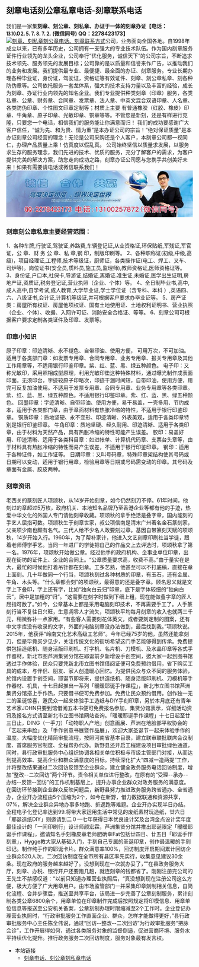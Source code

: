 ## 刻章电话刻公章私章电话-刻章联系电话

我们是一家集**刻章、刻公章、刻私章、办证于一体的刻章办证【电话：⒔⒑0⒉⒌⒎⒏⒎⒉ (微信同号)  QQ：2278423173】**[![刻章、刻私章刻公章电话、刻章联系方式](https://wpa.qq.com/pa?p=2:2278423173:41)](https://wpa.qq.com/msgrd?v=3&amp;uin=2278423173&amp;site=qq&amp;menu=yes)公司，业务面向全国各地。自1998年成立以来，已有多年历史，公司拥有一支强大的专业技术队伍。作为国内刻章服务证件行业领先的龙头企业，公司奉行“优化服务，诚信天下”的公司宗旨，不断追求技术领先、服务领先的发展目标；公司靠的是以质量和信誉来作广告，以推动我们的业务和发展。我们提供最专业、最便捷、最全面的办证、刻章服务。专业长期办理各种毕业证，身份证，驾驶证，资格证等有效证件、刻章、刻公章私章、刻各种防伪章等。公司依托服务一套龙体系，强大的技术支持力量以及丰富的经验，成长为刻章、办证行业内领先的知名企业。我们专业提供种类刻章（印章）服务，各类私章、公章、财务章、合同章、发票章、法人章、中英文混合双语印章、人名章、各类防伪印章、个性图文印章定制等；材质上主要 有普通橡胶（红胶、橡皮）印章、牛角章、原子印章、光敏印章、铜章等等。不管您是新刻，还是有样进行克隆，只要您一个电话，相信我们的服务能让你满意而归！
    我们的成功要感谢广大客户信任，“诚为先、和为贵、情为重”是本办证公司的宗旨！“绝对保证质量”是本办证刻章公司经营的理念！无论是公司采购还是个人客户，本刻章公司都一视同仁，办理产品质量上乘！仿真度以假乱真。 公司始终坚信以质量求发展，以服务求生存的服务理念，我们先进的技术、优质的服务，充分了解客户的需求，为客户提供完美的解决方案，助您走向成功之路，刻章办证公司愿与您携手共创美好未来！如果有需要请电话或微信联系我们！
![刻章电话,刻公章电话,刻私章电话,不正规刻章电话](./131-2.jpg)

### 刻章刻公章私章主要经营范围：
1、各种车牌,行驶证,驾驶证,养路费,车辆登记证,从业资格证,环保贴纸,军残证,军官证，公 章、财 务 公 章、私 章,钢 印，制版印刷等。
2、各种职称证(初级,中级,高级)，项目经理证,工程师,技术等级证，厨师证，各类操作证(电工、焊工、叉车、司炉等)。岗位证书(安全员,质料员,施工员,监理师),教师资格证,医师资格证等。
3、身份证,户口本,社保卡,导游证,结婚证,离婚证.准生证,未婚证,医学出生证明,房地产证,资质证,税务登记证,营业执照（企业、个体）等。
4、全日制毕业书,高中,成人高中,自学考试,成人教育,大学毕业证,学士学位证（含专科、本科 ）,英语四、六、八级证书,会计证,计算机等级证,并可根据客户要求办毕业证等。
5、房产证类：房屋所有权证、房屋他项权证、国有土地使用证、土地权利证明书、营业执照（企业、个体）、收据、入网许可证、消防安全合格证、等等。
6、刻章公司可根据客户要求定制各类证件及印章、发票等。

### 印章小知识
原子印章：印迹清晰、永不褪色、自带印油、使用方便，  可用万次，不可加油。适用于各类部门章：如发票专用章、合同专用章、业务专用章、报关专用章及其他工作用章等，不适用银行印鉴印章。紫、红、蓝、黑、绿五种颜色。  电子印：又称光敏印，采用照相成型原理，利用光敏印垫这种特殊材料，通过曝光制作成表面印面。无须印台，字迹较原子印略次，印迹干涸时间短，自带印油，使用方便，用完可反复加油使用。不适用于发票专用章、合同专用章、业务专用章等各类印章。紫、红、蓝、黑、绿五种颜色。不适用银行印鉴印章。紫、红、蓝、黑、绿五种颜色。 回墨印章：字迹清晰、自带印油、使用方便，易干易盖，一壳多用、节约成本，适用于各类部门章，由于章面材料有热胀冷缩的特性，不适用于银行印鉴印章。 铜质印章：质地坚硬、永不变形、印迹清晰、外表美观，适用于各类印章特别是银行印鉴印章。 牛角印章：质地坚硬、经久耐用、印迹清晰、适用于各类印章，由于材料为天然产品，具有热胀冷缩的特性可能产生误差。 胶印：易盖好用、印迹清晰、适用于各类科目章：如进帐单、计算机代码章、支票台头章等，由于材料具有热胀冷缩的特性而易产生误差，不适用于银行印鉴印章。 钢印：适用于各种证件，如工作证等。 日期印章：又叫号码章，特殊印章架结构使其号码或日期可以变动，适用于银行用章，检验用章等日期或号码需变动的印章。其号码及章面有金属、胶皮两种。

### 刻章资讯
老西关的篆刻匠人项颂秋，从14岁开始刻章，如今仍然刻刀不停。61年时间，他刻过的章超过5万枚，政府机关、本地知名品牌乃至香港企业等都有他的手迹，热爱中华文化的外国人专门请他刻章收藏。项颂秋的拿手绝活是叠字章，国内能刻的手艺人屈指可数。项颂秋生于刻章世家，叔公项信南是清末广州著名金石篆刻家，父亲项少南也颇有名气。三代人给不少名人政要刻过章。基因自带篆刻天赋的项颂秋，14岁开始入行。1960年，为了帮补家计，他进入文艺刻章印刷社当学徒，跟着老师傅学手艺。当同一年进厂的学徒把自己的作品交上去评选时，项颂秋拿了第一名。1976年，项颂秋开始做公章。经过他手的政府机构、企事业单位印章，出现在街坊的证件上、企业的合同上。“公章质量要求高，收费不高。”由于量实在是大，最忙的时候他打着吊针都在刻章。工多艺熟，他甚至可以不打底稿，直接在章上面刻。几十年做同一个行当，项颂秋刻过各种材质的印章，有玉石，还有金属、牛角、木头等。“什么章都会刻”的项颂秋，最得意的还是叠字章。顾名思义就是文字上下叠印，字上还有字，比如“独向白云归”印章，底下是字体较细的“独向白云”，居中是加粗的“归”。“这需要在刻字时做到下细上粗，现在能做叠字章的匠人屈指可数了。”如今，公章基本上都是采用电脑刻印技术，不再需要手工了。人手篆刻行当不复往日兴旺，生意凋零人才流失，项颂秋平均每月刻章的收入也就两三千元，稍微弥补一点家用。“有些客人需要刻花体英文，或者要刻定制的图案，还有中文字库没有收录的文字，外面的电脑刻章没办法做到，最后找到我。”项颂秋说。2015年，他获评“岭南文化艺术高级工艺师”。今年已经75岁的他，虽然还能拿刻刀，但是毕竟买少见少，关注传统文化的街坊希望这门手艺能够得到传承。免费提供包括造纸机、随身活版印刷机、打字机、名片机、刀模机、及水晶印章等各式手作器材，新北市图芦洲集贤分馆在耶诞前夕新增设手创空间，邀大家一起到图书馆透过手作体验，民众只要凭新北市立图书馆借阅证便可免费预约借用，省下购买工具的成本，与伴侣、朋友、家人创造暖心回忆。为提供民众与众不同的服务体验，於馆内设置手创空间，耶诞节即将来，提供造纸机、随身活版印刷机、刀模机等手作器材、机具，十七日起推出一系列「暖暖耶诞手作课程」，新北市立图书馆芦洲集贤分馆搭上手作热，只要借书便可免费参加。免费让民众预约借用。创作独一无二的圣诞惊喜，邀民众一起来体验手工造纸与DIY手刻印章，另於本月底还有青年艺术家JOHN只要到馆借阅五本书便可免费报名参加，集贤分馆表示，详细活动资讯及报名方式请至新北市立图书馆网站查询。「暖暖耶诞手作课程」十七日起至廿三日止，DING（一手刀）「动物职人产地」创意画展、芦洲在地脸部平权协会的「艺起来串脸」及「手作创意书展暨作品展」，欢迎大家圣诞节一起来体验手作的温度。大幅度优化精简审批流程，按照河南省基本目录，建立联审联批联席会议制度、首席服务官制度、全程帮办代办。新野县还开启工程建设项目审批绿色通道，同时，县行政审批服务中心组织协调各相关单位积极与市级主管部门对接，从而达到提高效率、提高企业和群众满意度的目标。持续深化扩大“四减一造两提”工作，并将整改结果通过二次回访反馈至企业群众，建立健全政务服务电话回访制度，增加“整改--二次回访”两个环节。责令相关单位进行整改，在原有的“受理--承办--办结--反馈--回访”的工作机制基层上，提升办事企业群众对政务服务的满意度。在回访环节接到企业群众反映问题后，新野县努力推进政务服务跨省通办、全省通办，企业开办流程由5个压缩为2个，如今在新野，借力数据联通和资源共享，07%，解决企业群众异地办事多地跑、折返跑等难题。企业开办实现半日办结。全程电子化登记率达到99.将带大家运用生活中常见的废纸素材玩造纸，廿六日「耶诞造纸DIY」则邀请到二０一七年获得日本优良设计奖及台湾金点设计奖年度最佳设计的「一间印刷行」设计师颜宏霖，芦洲集贤分馆并推出耶诞限定「暖暖耶诞手作课程」，邀请知名手刻橡皮章老师肥确幸Fat包括廿四日、廿五日「耶诞手作刻章」，Hygge教大家从基础入门，手刻自己专属的圣诞印章，创作最温暖的手刻印记。制作纯手作的耶诞卡片。群众满意率100%，回访制度开启期间累计回访企业群众520人次，二次回访制度在全市所有县区率先实行，收集意见建议30余条。现在政府的服务越来越好了。没想到现在一次就办妥了，””在县政务服务大厅，刻章、办税、银行开户还要跑几趟，就连刻章的钱都省了。刚刚注册完公司的王先生不禁感叹道：“以前只知道办理营业执照后，“真没想到现在注册公司这么方便，极大方便了广大用章用户。由市场监管部门一并采集印章刻制相关信息，自简化流程、合并步骤后，推送至共享平台，该局进一步完善了公章刻制服务，累计刻制各类公章6800余个，用章单位在印章制作完成后按照规定将印模信息、用章单位信息等报送至公安机关备案，公章刻制办理时限缩减至2个工作时。企业登记办理营业执照时，“行政审批服务工作直面企业、群众，怎样才能做得更好，”县行政审批服务中心主任陈全伟说，通过“回访--整改--二次回访”为行政审批服务“把脉会诊”，工作开展得如何，通过各类服务对象的监督倒逼，促进营商环境、服务水平持续优化提升。推行政务服务二次回访制度，服务对象最有发言权。

* 本站链接
  * [刻章电话、刻公章刻私章电话](https://kzdhwx.github.io)
